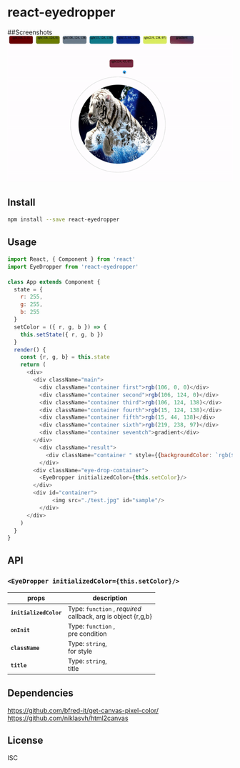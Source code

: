 # react-eyedropper

##Screenshots
<img src="./screen.gif" width="550"/>

## Install
```sh
npm install --save react-eyedropper
```

## Usage

```js
import React, { Component } from 'react'
import EyeDropper from 'react-eyedropper'

class App extends Component {
  state = {
    r: 255,
    g: 255,
    b: 255
  }
  setColor = ({ r, g, b }) => {
    this.setState({ r, g, b })
  }
  render() {
    const {r, g, b} = this.state
    return (
      <div>
        <div className="main">
          <div className="container first">rgb(106, 0, 0)</div>
          <div className="container second">rgb(106, 124, 0)</div>
          <div className="container third">rgb(106, 124, 138)</div>
          <div className="container fourth">rgb(15, 124, 138)</div>
          <div className="container fifth">rgb(15, 44, 138)</div>
          <div className="container sixth">rgb(219, 238, 97)</div>
          <div className="container seventch">gradient</div>
        </div>
          <div className="result">
            <div className="container " style={{backgroundColor: `rgb(${r}, ${g}, ${b})`}}>rgb({r}, {g}, {b})</div>
          </div>
        <div className="eye-drop-container">
          <EyeDropper initializedColor={this.setColor}/>
        </div>
        <div id="container">
		      <img src="./test.jpg" id="sample"/>
	      </div>
      </div>
    )
  }
}


```



## API

### `<EyeDropper initializedColor={this.setColor}/>`

props | description
--- | ---
**`initializedColor`** | Type: `function` , *required* <br> callback, arg  is object  {r,g,b}
**`onInit`** | Type: `function` ,  <br> pre condition
**`className`** | Type: `string`, <br> for style
**`title`** | Type: `string`, <br> title 



## Dependencies

https://github.com/bfred-it/get-canvas-pixel-color/
<br>
https://github.com/niklasvh/html2canvas

## License
ISC